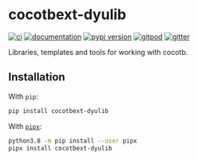 # cocotbext-dyulib

[![ci](https://github.com/jahagirdar/cocotbext-dyulib/workflows/ci/badge.svg)](https://github.com/jahagirdar/cocotbext-dyulib/actions?query=workflow%3Aci)
[![documentation](https://img.shields.io/badge/docs-mkdocs%20material-blue.svg?style=flat)](https://jahagirdar.github.io/cocotbext-dyulib/)
[![pypi version](https://img.shields.io/pypi/v/cocotbext-dyulib.svg)](https://pypi.org/project/cocotbext-dyulib/)
[![gitpod](https://img.shields.io/badge/gitpod-workspace-blue.svg?style=flat)](https://gitpod.io/#https://github.com/jahagirdar/cocotbext-dyulib)
[![gitter](https://badges.gitter.im/join%20chat.svg)](https://app.gitter.im/#/room/#cocotbext-dyulib:gitter.im)

Libraries, templates and tools for working with cocotb.

## Installation

With `pip`:

```bash
pip install cocotbext-dyulib
```

With [`pipx`](https://github.com/pipxproject/pipx):

```bash
python3.8 -m pip install --user pipx
pipx install cocotbext-dyulib
```
